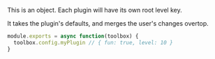 This is an object. Each plugin will have its own root level key.

It takes the plugin's defaults, and merges the user's changes overtop.

```js
module.exports = async function(toolbox) {
  toolbox.config.myPlugin // { fun: true, level: 10 }
}
```
